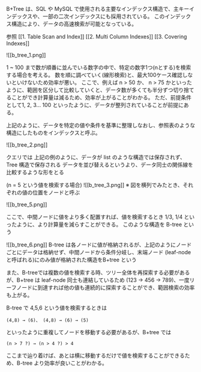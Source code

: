 
B+Tree は、SQL や MySQL で使用される主要なインデックス構造で、主キーインデックスや、一部の二次インデックスにも採用されている。
このインデックス構造により、データの高速検索が可能となっている。

参照
[[1. Table Scan and Index]]
[[2. Multi Column Indexes]]
[[3. Covering Indexes]]


![[b_tree_1.png]]


1 ~ 100 まで数が順番に並んでいる数字の中で、特定の数字1つ(nとする)を検索する場合を考える。
数を順に調べていく(線形検索)と、最大100ケース確認しないといけないため効率が悪い。
ここで、例えば n > 50 か、 n > 75 かといったように、範囲を区分して比較していくと、データ数が多くても半分ずつ切り捨てることができ計算量は減るため、効率が上がることがわかる。
ただ、前提条件として1, 2, 3... 100 といったように、データが整列されていることが前提にある。

上記のように、データを特定の値や条件を基準に整理しなおし、参照表のような構造にしたものをインデックスと呼ぶ。


![[b_tree_2.png]]

クエリでは 上記の例のように、データが list のような構造では保存されず、Tree 構造で保存される
データを並び替えるというより、データ同士の関係線を比較するような形をとる

(n = 5 という値を検索する場合)
![[b_tree_3.png]]
※ 図を横列でみたとき、それぞれの値の位置をノードと呼ぶ


![[b_tree_5.png]]

ここで、中間ノードに値をより多く配置すれば、値を検索するとき
 1/3, 1/4 といったように、より計算量を減らすことができる。
 このような構造を B-tree という


![[b_tree_6.png]]
B-tree は各ノードに値が格納されるが、上記のようにノードごとにデータは格納せず、中間ノードから条件分岐し、末端ノード (leaf-node と呼ばれる)にのみ値が格納された構造をB+tree という

また、B-treeでは複数の値を検索する時、ツリー全体を再探索する必要があるが、B+tree は leaf-node 同士も連結しているため (123 → 456 → 789)、一度リーフノードに到達すれば他の値も連続的に探索することができ、範囲検索の効率も上がる。

B-tree で 4,5,6 という値を検索するときは

	(4,8) → (6)、 (4,8) → (6) → (5)

といったように重複してノードを移動する必要があるが、B+tree では

	(n > 7 ?) → (n > 4 ?) > 4

ここまで辿り着けば、あとは横に移動するだけで値を検索することができるため、B-tree より効率が良いことがわかる。